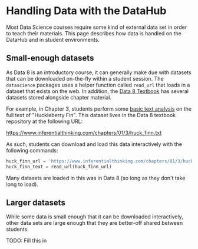# Handling Data with the DataHub

Most Data Science courses require some kind of external data
set in order to teach their materials. This page describes how
data is handled on the DataHub and in student environments.


## Small-enough datasets

As Data 8 is an introductory course, it can generally make due
with datasets that can be downloaded on-the-fly within a student
session. The `datascience` packages uses a helper function called
`read_url` that loads in a dataset that exists on the web. In
addition, the [Data 8 Textbook](https://inferentialthinking.com) has
several datasets stored alongside chapter material.

For example, in Chapter 3, students perform some [basic text analysis](https://www.inferentialthinking.com/chapters/01/3/plotting-the-classics.html)
on the full text of "Huckleberry Fin". This dataset lives in the Data 8 textbook repository at the following URL:

https://www.inferentialthinking.com/chapters/01/3/huck_finn.txt

As such, students can download and load this data interactively with
the following commands:

```python
huck_finn_url = 'https://www.inferentialthinking.com/chapters/01/3/huck_finn.txt'
huck_finn_text = read_url(huck_finn_url)
```

Many datasets are loaded in this was in Data 8 (so long as they don't
take long to load).

## Larger datasets

While some data is small enough that it can be downloaded
interactively, other data sets are large enough that they
are better-off shared between students.

TODO: Fill this in
